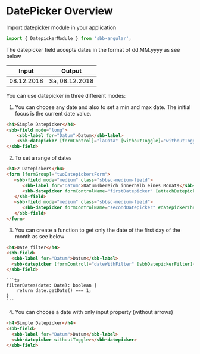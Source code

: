 # DatePicker Overview

Import datepicker module in your application 

```ts
import { DatepickerModule } from 'sbb-angular';
```
The datepicker field accepts dates in the format of dd.MM.yyyy as see below

| Input              | Output         |
| ------------------ | -------------- |
| 08.12.2018         | Sa, 08.12.2018 |

You can use datepicker in three different modes:

1. You can choose any date and also to set a min and max date. The initial focus is the current date value.
```html
<h4>Simple Datepicker</h4>
<sbb-field mode="long">
    <sbb-label for="Datum">Datum</sbb-label> 
    <sbb-datepicker [formControl]="laData" [withoutToggle]="withoutToggle" [min]="minDate" [max]="maxDate" (closed)="closedEvent()" (opened)="openedEvent()" (dateChange)="dateChangeEvent($event)" (dateInput)="dateInputEvent($event)"></sbb-datepicker>
</sbb-field>
```

2. To set a range of dates
```html
<h4>2 Datepickers</h4>
<form [formGroup]="twoDatepickersForm">
   <sbb-field mode="medium" class="sbbsc-medium-field">
      <sbb-label for="Datum">Datumsbereich innerhalb eines Monats</sbb-label>
      <sbb-datepicker formControlName="firstDatepicker" [attachDatepicker]="datepickerTheSecond" withArrows></sbb-datepicker>
   </sbb-field>
   <sbb-field mode="medium" class="sbbsc-medium-field">
      <sbb-datepicker formControlName="secondDatepicker" #datepickerTheSecond withArrows></sbb-datepicker>
   </sbb-field>
</form>
```

3. You can create a function to get only the date of the first day of the month as see below
```html
<h4>Date filter</h4>
<sbb-field>
  <sbb-label for="Datum">Datum</sbb-label>  
  <sbb-datepicker [formControl]="dateWithFilter" [sbbDatepickerFilter]="filterDates" withArrows></sbb-datepicker>
</sbb-field>
```
    ```ts
    filterDates(date: Date): boolean {
        return date.getDate() === 1;
    }
    ```

4. You can choose a date with only input property (without arrows)
```html
<h4>Simple Datepicker</h4>
<sbb-field>
  <sbb-label for="Datum">Datum</sbb-label> 
  <sbb-datepicker withoutToggle></sbb-datepicker>
</sbb-field>
```






